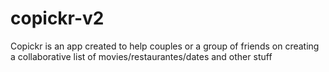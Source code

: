 # copickr-v2
Copickr is an app created to help couples or a group of friends on creating a collaborative list of movies/restaurantes/dates and other stuff
